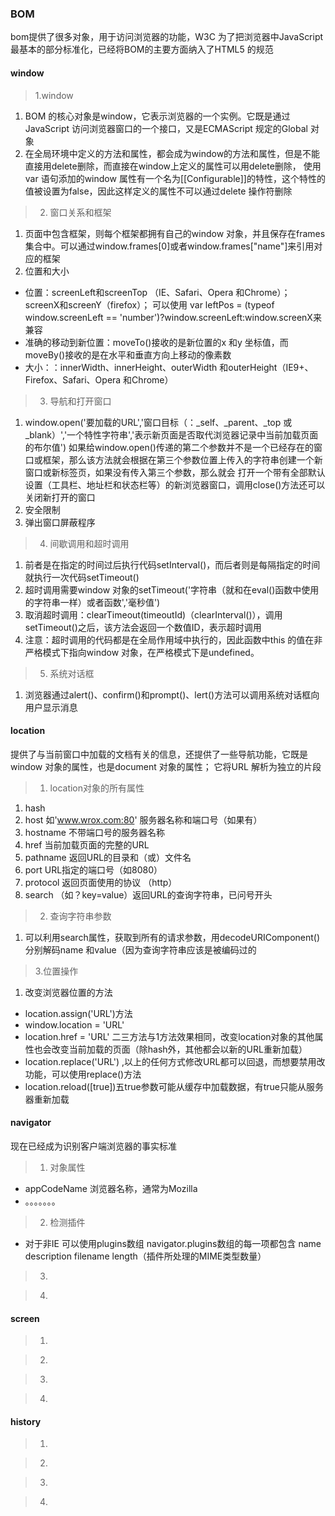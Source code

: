 ### BOM

bom提供了很多对象，用于访问浏览器的功能，W3C 为了把浏览器中JavaScript 最基本的部分标准化，已经将BOM的主要方面纳入了HTML5 的规范

#### window
> 1.window

1. BOM 的核心对象是window，它表示浏览器的一个实例。它既是通过JavaScript 访问浏览器窗口的一个接口，又是ECMAScript 规定的Global 对象
2. 在全局环境中定义的方法和属性，都会成为window的方法和属性，但是不能直接用delete删除，而直接在window上定义的属性可以用delete删除，
   使用var 语句添加的window 属性有一个名为[[Configurable]]的特性，这个特性的值被设置为false，因此这样定义的属性不可以通过delete 操作符删除

> 2. 窗口关系和框架

1. 页面中包含框架，则每个框架都拥有自己的window 对象，并且保存在frames 集合中。可以通过window.frames[0]或者window.frames["name"]来引用对应的框架
2. 位置和大小
* 位置：screenLeft和screenTop （IE、Safari、Opera 和Chrome）；
        screenX和screenY（firefox）；
        可以使用 var leftPos = (typeof window.screenLeft == 'number')?window.screenLeft:window.screenX来兼容
* 准确的移动到新位置：moveTo()接收的是新位置的x 和y 坐标值，而moveBy()接收的是在水平和垂直方向上移动的像素数
* 大小：：innerWidth、innerHeight、outerWidth 和outerHeight（IE9+、Firefox、Safari、Opera 和Chrome）       
          
> 3. 导航和打开窗口
 
 1. window.open('要加载的URL','窗口目标（：_self、_parent、_top 或_blank）','一个特性字符串','表示新页面是否取代浏览器记录中当前加载页面的布尔值')
 如果给window.open()传递的第二个参数并不是一个已经存在的窗口或框架，那么该方法就会根据在第三个参数位置上传入的字符串创建一个新窗口或新标签页，如果没有传入第三个参数，那么就会
打开一个带有全部默认设置（工具栏、地址栏和状态栏等）的新浏览器窗口，调用close()方法还可以关闭新打开的窗口
2. 安全限制
3. 弹出窗口屏蔽程序

> 4. 间歇调用和超时调用

1. 前者是在指定的时间过后执行代码setInterval()，而后者则是每隔指定的时间就执行一次代码setTimeout()
2. 超时调用需要window 对象的setTimeout('字符串（就和在eval()函数中使用的字符串一样）或者函数','毫秒值')
3. 取消超时调用：clearTimeout(timeoutId)（clearInterval()），调用setTimeout()之后，该方法会返回一个数值ID，表示超时调用
4. 注意：超时调用的代码都是在全局作用域中执行的，因此函数中this 的值在非严格模式下指向window 对象，在严格模式下是undefined。


> 5. 系统对话框

1. 浏览器通过alert()、confirm()和prompt()、lert()方法可以调用系统对话框向用户显示消息

#### location

提供了与当前窗口中加载的文档有关的信息，还提供了一些导航功能，它既是window 对象的属性，也是document 对象的属性；
它将URL 解析为独立的片段

> 1. location对象的所有属性

1. hash 
2. host 如'www.wrox.com:80' 服务器名称和端口号（如果有）   
3. hostname 不带端口号的服务器名称
4. href 当前加载页面的完整的URL
5. pathname 返回URL的目录和（或）文件名
6. port URL指定的端口号（如8080）
7. protocol 返回页面使用的协议 （http）
8. search （如？key=value）返回URL的查询字符串，已问号开头

> 2. 查询字符串参数

1. 可以利用search属性，获取到所有的请求参数，用decodeURIComponent()分别解码name 和value（因为查询字符串应该是被编码过的

> 3.位置操作 

1. 改变浏览器位置的方法
* location.assign('URL')方法
* window.location = 'URL'
* location.href = 'URL'
二三方法与1方法效果相同，改变location对象的其他属性也会改变当前加载的页面（除hash外，其他都会以新的URL重新加载）
* location.replace('URL') ,以上的任何方式修改URL都可以回退，而想要禁用改功能，可以使用replace()方法
* location.reload([true])五true参数可能从缓存中加载数据，有true只能从服务器重新加载

#### navigator
现在已经成为识别客户端浏览器的事实标准

> 1. 对象属性
* appCodeName 浏览器名称，通常为Mozilla
* 。。。。。。。

> 2. 检测插件
* 对于非IE 可以使用plugins数组 navigator.plugins数组的每一项都包含 name description filename length（插件所处理的MIME类型数量）

> 3. 

> 4. 

#### screen

> 1. 

> 2. 

> 3. 

> 4. 

#### history

> 1. 

> 2. 

> 3. 

> 4. 







